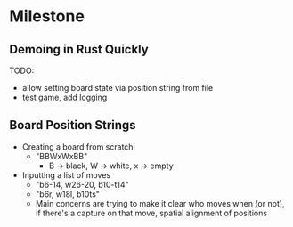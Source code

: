 # Milestone

## Demoing in Rust Quickly

TODO:

- allow setting board state via position string from file
- test game, add logging

## Board Position Strings

- Creating a board from scratch:
  - "BBWxWxBB"
    - B -> black, W -> white, x -> empty
- Inputting a list of moves
  - "b6-14, w26-20, b10-t14"
  - "b6r, w18l, b10ts"
  - Main concerns are trying to make it clear who moves when (or not), if
    there's a capture on that move, spatial alignment of positions
